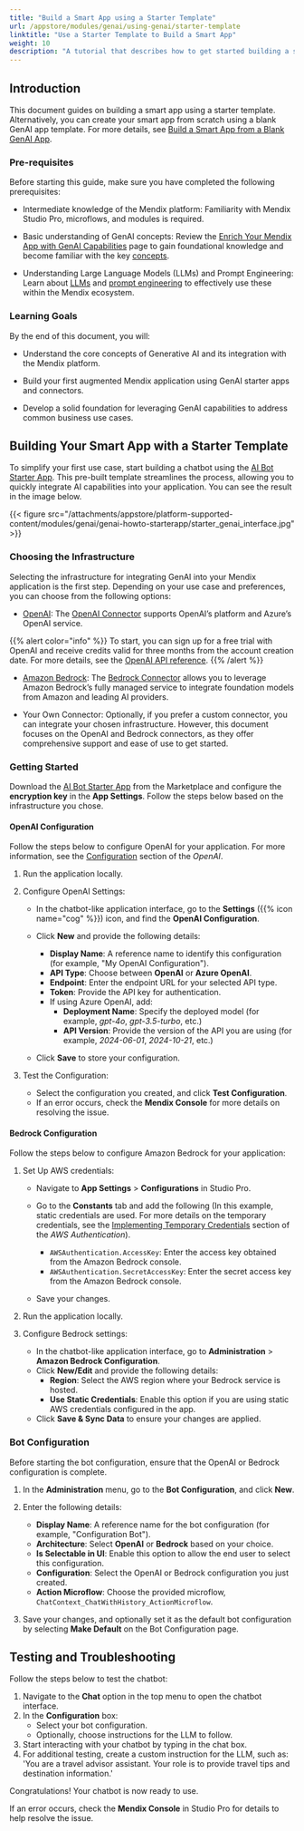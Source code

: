 ```yaml
---
title: "Build a Smart App using a Starter Template"
url: /appstore/modules/genai/using-genai/starter-template
linktitle: "Use a Starter Template to Build a Smart App"
weight: 10
description: "A tutorial that describes how to get started building a smart app with a starter template"
---
```


## Introduction

This document guides on building a smart app using a starter template. Alternatively, you can create your smart app from scratch using a blank GenAI app template. For more details, see [Build a Smart App from a Blank GenAI App](/appstore/modules/genai/using-genai/blank-app/).

### Pre-requisites

Before starting this guide, make sure you have completed the following prerequisites:

* Intermediate knowledge of the Mendix platform: Familiarity with Mendix Studio Pro, microflows, and modules is required.

* Basic understanding of GenAI concepts: Review the [Enrich Your Mendix App with GenAI Capabilities](/appstore/modules/genai/) page to gain foundational knowledge and become familiar with the key [concepts](/appstore/modules/genai/get-started/).

* Understanding Large Language Models (LLMs) and Prompt Engineering: Learn about [LLMs](/appstore/modules/genai/get-started/#llm) and [prompt engineering](/appstore/modules/genai/get-started/#prompt-engineering) to effectively use these within the Mendix ecosystem.

### Learning Goals

By the end of this document, you will:

* Understand the core concepts of Generative AI and its integration with the Mendix platform.

* Build your first augmented Mendix application using GenAI starter apps and connectors.

* Develop a solid foundation for leveraging GenAI capabilities to address common business use cases.

## Building Your Smart App with a Starter Template

To simplify your first use case, start building a chatbot using the [AI Bot Starter App](https://marketplace.mendix.com/link/component/227926). This pre-built template streamlines the process, allowing you to quickly integrate AI capabilities into your application. You can see the result in the image below.

{{< figure src="/attachments/appstore/platform-supported-content/modules/genai/genai-howto-starterapp/starter_genai_interface.jpg" >}}

### Choosing the Infrastructure

Selecting the infrastructure for integrating GenAI into your Mendix application is the first step. Depending on your use case and preferences, you can choose from the following options:

* [OpenAI](/appstore/modules/genai/openai/): The [OpenAI Connector](https://marketplace.mendix.com/link/component/220472?_gl=1*1gbywo4*_gcl_au*NjUwMzI0NzA0LjE3MzI2MjkxMTI.) supports OpenAI’s platform and Azure’s OpenAI service.

{{% alert color="info" %}}
To start, you can sign up for a free trial with OpenAI and receive credits valid for three months from the account creation date. For more details, see the [OpenAI API reference](https://platform.openai.com/docs/api-reference/authentication).
{{% /alert %}}

* [Amazon Bedrock](/appstore/modules/genai/bedrock/): The [Bedrock Connector](https://marketplace.mendix.com/link/component/215042?_gl=1*yogwo1*_gcl_au*NjUwMzI0NzA0LjE3MzI2MjkxMTI.) allows you to leverage Amazon Bedrock’s fully managed service to integrate foundation models from Amazon and leading AI providers. 

* Your Own Connector: Optionally, if you prefer a custom connector, you can integrate your chosen infrastructure. However, this document focuses on the OpenAI and Bedrock connectors, as they offer comprehensive support and ease of use to get started.

### Getting Started

Download the [AI Bot Starter App](https://marketplace.mendix.com/link/component/227926) from the Marketplace and configure the **encryption key** in the **App Settings**. Follow the steps below based on the infrastructure you chose.

#### OpenAI Configuration

Follow the steps below to configure OpenAI for your application. For more information, see the [Configuration](/appstore/modules/genai/openai/#configuration) section of the *OpenAI*.

1. Run the application locally.

2. Configure OpenAI Settings:

   * In the chatbot-like application interface, go to the **Settings** ({{% icon name="cog" %}}) icon, and find the **OpenAI Configuration**.
   * Click **New** and provide the following details:
     * **Display Name**: A reference name to identify this configuration (for example, "My OpenAI Configuration").
     * **API Type**: Choose between **OpenAI** or **Azure OpenAI**.
     * **Endpoint**: Enter the endpoint URL for your selected API type.
     * **Token**: Provide the API key for authentication.
     * If using Azure OpenAI, add:
       * **Deployment Name**: Specify the deployed model (for example, *gpt-4o*, *gpt-3.5-turbo*, etc.)
       * **API Version**: Provide the version of the API you are using (for example, *2024-06-01*, *2024-10-21*, etc.)

   * Click **Save** to store your configuration.

3. Test the Configuration:

   * Select the configuration you created, and click **Test Configuration**.
   * If an error occurs, check the **Mendix Console** for more details on resolving the issue.

#### Bedrock Configuration

Follow the steps below to configure Amazon Bedrock for your application:

1. Set Up AWS credentials:

   * Navigate to **App Settings** > **Configurations** in Studio Pro.
   * Go to the **Constants** tab and add the following (In this example, static credentials are used. For more details on the temporary credentials, see the [Implementing Temporary Credentials](/appstore/modules/aws/aws-authentication/#session) section of the *AWS Authentication*).

     * `AWSAuthentication.AccessKey`: Enter the access key obtained from the Amazon Bedrock console.
     * `AWSAuthentication.SecretAccessKey`: Enter the secret access key from the Amazon Bedrock console.

   * Save your changes.

2. Run the application locally.

3. Configure Bedrock settings:

   * In the chatbot-like application interface, go to **Administration** > **Amazon Bedrock Configuration**.
   * Click **New/Edit** and provide the following details:
     * **Region**: Select the AWS region where your Bedrock service is hosted.
     * **Use Static Credentials**: Enable this option if you are using static AWS credentials configured in the app.
   * Click **Save & Sync Data** to ensure your changes are applied.

### Bot Configuration

Before starting the bot configuration, ensure that the OpenAI or Bedrock configuration is complete.

1. In the **Administration** menu, go to the **Bot Configuration**, and click **New**.
2. Enter the following details:

     * **Display Name**: A reference name for the bot configuration (for example, "Configuration Bot").
     * **Architecture**: Select **OpenAI** or **Bedrock** based on your choice.
     * **Is Selectable in UI**: Enable this option to allow the end user to select this configuration.
     * **Configuration**: Select the OpenAI or Bedrock configuration you just created.
     * **Action Microflow**: Choose the provided microflow, `ChatContext_ChatWithHistory_ActionMicroflow`.

3. Save your changes, and optionally set it as the default bot configuration by selecting **Make Default** on the Bot Configuration page.

## Testing and Troubleshooting

Follow the steps below to test the chatbot:

1. Navigate to the **Chat** option in the top menu to open the chatbot interface.
2. In the **Configuration** box:
     * Select your bot configuration.
     * Optionally, choose instructions for the LLM to follow.
3. Start interacting with your chatbot by typing in the chat box.
4. For additional testing, create a custom instruction for the LLM, such as: 'You are a travel advisor assistant. Your role is to provide travel tips and destination information.'

Congratulations! Your chatbot is now ready to use.

If an error occurs, check the **Mendix Console** in Studio Pro for details to help resolve the issue.
